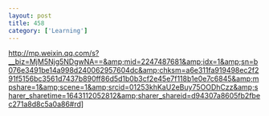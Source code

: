 ```yaml
---
layout: post
title: 458
category: ['Learning']
---
```


http://mp.weixin.qq.com/s?__biz=MjM5Njg5NDgwNA==&amp;mid=2247487681&amp;idx=1&amp;sn=b076e3491be14a998d240062957604dc&amp;chksm=a6e311fa919498ec2f291f5156bc3561d7437b890ff86d5d1b0b3cf2e45e7f118b1e0e7c6845&amp;mpshare=1&amp;scene=1&amp;srcid=01253khKaU2eBuy75OODhCzz&amp;sharer_sharetime=1643112052812&amp;sharer_shareid=d94307a8605fb2fbec271a8d8c5a0a86#rd]


